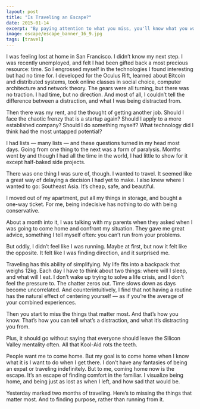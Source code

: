 ```yaml
---
layout: post
title: "Is Traveling an Escape?"
date: 2015-01-14
excerpt: "By paying attention to what you miss, you'll know what you want."
image: escape/escape_banner_16_9.jpg
tags: [travel]
---
```


I was feeling lost at home in San Francisco. I didn’t know my next step. I was recently unemployed, and felt I had been gifted back a most precious resource: time. So I engrossed myself in the technologies I found interesting but had no time for. I developed for the Oculus Rift, learned about Bitcoin and distributed systems, took online classes in social choice, computer architecture and network theory. The gears were all turning, but there was no traction. I had time, but no direction. And most of all, I couldn’t tell the difference between a distraction, and what I was being distracted from.

Then there was my rent, and the thought of getting another job. Should I face the chaotic frenzy that is a startup again? Should I apply to a more established company? Should I do something myself? What technology did I think had the most untapped potential?

I had lists — many lists — and these questions turned in my head most days. Going from one thing to the next was a form of paralysis. Months went by and though I had all the time in the world, I had little to show for it except half-baked side projects.

There was one thing I was sure of, though. I wanted to travel. It seemed like a great way of delaying a decision I had yet to make. I also knew where I wanted to go: Southeast Asia. It’s cheap, safe, and beautiful.

I moved out of my apartment, put all my things in storage, and bought a one-way ticket. For me, being indecisive has nothing to do with being conservative.

About a month into it, I was talking with my parents when they asked when I was going to come home and confront my situation. They gave me great advice, something I tell myself often: you can’t run from your problems.

But oddly, I didn’t feel like I was running. Maybe at first, but now it felt like the opposite. It felt like I was finding direction, and it surprised me.

Traveling has this ability of simplifying. My life fits into a backpack that weighs 12kg. Each day I have to think about two things: where will I sleep, and what will I eat. I don’t wake up trying to solve a life crisis, and I don’t feel the pressure to. The chatter zeros out. Time slows down as days become uncorrelated. And counterintuitively, I find that not having a routine has the natural effect of centering yourself — as if you’re the average of your combined experiences.

Then you start to miss the things that matter most. And that’s how you know. That’s how you can tell what’s a distraction, and what it’s distracting you from.

Plus, it should go without saying that everyone should leave the Silicon Valley mentality often. All that Kool-Aid rots the teeth.

People want me to come home. But my goal is to come home when I know what it is I want to do when I get there. I don’t have any fantasies of being an expat or traveling indefinitely. But to me, coming home now is the escape. It’s an escape of finding comfort in the familiar. I visualize being home, and being just as lost as when I left, and how sad that would be.

Yesterday marked two months of traveling. Here’s to missing the things that matter most. And to finding purpose, rather than running from it.

  